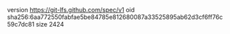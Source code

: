 version https://git-lfs.github.com/spec/v1
oid sha256:6aa772550fabfae5be84785e812680087a33525895ab62d3cf6ff76c59c7dc81
size 2424
